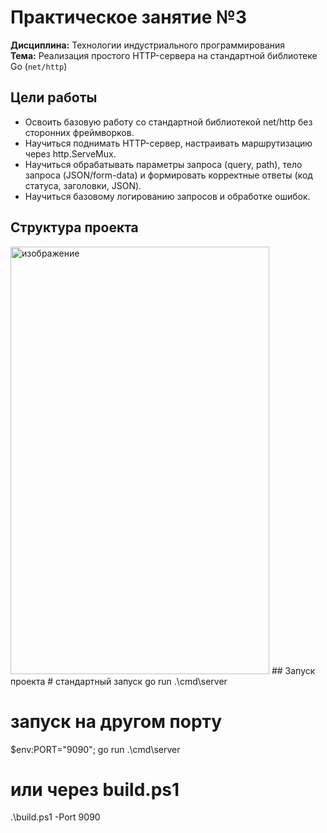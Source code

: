 # Практическое занятие №3  
**Дисциплина:** Технологии индустриального программирования  
**Тема:** Реализация простого HTTP-сервера на стандартной библиотеке Go (`net/http`)  
## Цели работы
-	Освоить базовую работу со стандартной библиотекой net/http без сторонних фреймворков.
-	Научиться поднимать HTTP-сервер, настраивать маршрутизацию через http.ServeMux.
-	Научиться обрабатывать параметры запроса (query, path), тело запроса (JSON/form-data) и формировать корректные ответы (код статуса, заголовки, JSON).
-	Научиться базовому логированию запросов и обработке ошибок.
## Структура проекта
<img width="414" height="684" alt="изображение" src="https://github.com/user-attachments/assets/098f963d-1b7b-451e-ae0b-8820ad55e73f" />
## Запуск проекта
# стандартный запуск
go run .\cmd\server

# запуск на другом порту
$env:PORT="9090"; go run .\cmd\server

# или через build.ps1
.\build.ps1 -Port 9090
